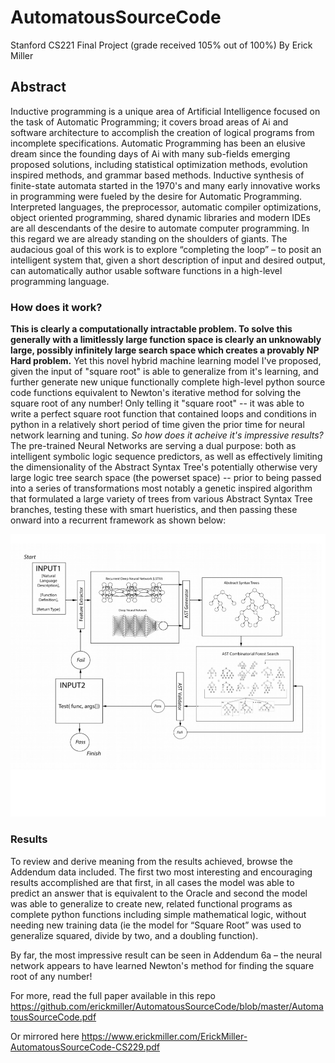 # AutomatousSourceCode
Stanford CS221 Final Project (grade received 105% out of 100%)
By Erick Miller

## Abstract
Inductive programming is a unique area of Artificial Intelligence focused on the task of Automatic Programming; it covers broad areas of Ai and software architecture to accomplish the creation of logical programs from incomplete specifications. Automatic Programming has been an elusive dream since the founding days of Ai with many sub-fields emerging proposed solutions, including statistical optimization methods, evolution inspired methods, and grammar based methods. Inductive synthesis of finite-state automata started in the 1970's and many early innovative works in programming were fueled by the desire for Automatic Programming. Interpreted languages, the preprocessor, automatic compiler optimizations, object oriented programming, shared dynamic libraries and modern IDEs are all descendants of the desire to automate computer programming. In this regard we are already standing on the shoulders of giants. The audacious goal of this work is to explore “completing the loop” – to posit an intelligent system that, given a short description of input and desired output, can automatically author usable software functions in a high-level programming language.

### How does it work?

**This is clearly a computationally intractable problem. To solve this generally with a limitlessly large function space is clearly an unknowably large, possibly infinitely large search space which creates a provably NP Hard problem.**  Yet this novel hybrid machine learning model I've proposed, given the input of "square root" is able to generalize from it's learning, and further generate new unique functionally complete high-level python source code functions equivalent to Newton's iterative method for solving the square root of any number! Only telling it "square root" -- it was able to write a perfect square root function that contained loops and conditions in python in a relatively short period of time given the prior time for neural network learning and tuning.  *So how does it acheive it's impressive results?*  The pre-trained Neural Networks are serving a dual purpose: both as intelligent symbolic logic sequence predictors, as well as effectively limiting the dimensionality of the Abstract Syntax Tree's potentially otherwise very large logic tree search space (the powerset space) -- prior to being passed into a series of transformations most notably a genetic inspired algorithm that formulated a large variety of trees from various Abstract Syntax Tree branches, testing these with smart hueristics, and then passing these onward into a recurrent framework as shown below:

![Diagram To Accompany Explanation of Recurrent Model / Algorithm](https://github.com/erickmiller/AutomatousSourceCode/blob/master/asc.png)

### Results
To review and derive meaning from the results achieved, browse the Addendum data included. The first two most interesting and encouraging results accomplished are that first, in all cases the model was able to predict an answer that is equivalent to the Oracle and second the model was able to generalize to create new, related functional programs as complete python functions including simple mathematical logic, without needing new training data (ie the model for “Square Root” was used to generalize squared, divide by two, and a doubling function).

By far, the most impressive result can be seen in Addendum 6a – the neural network appears to have learned Newton's method for finding the square root of any number!  

For more, read the full paper available in this repo https://github.com/erickmiller/AutomatousSourceCode/blob/master/AutomatousSourceCode.pdf

Or mirrored here https://www.erickmiller.com/ErickMiller-AutomatousSourceCode-CS229.pdf

